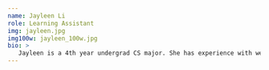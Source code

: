 ```yaml
---
name: Jayleen Li
role: Learning Assistant
img: jayleen.jpg
img100w: jayleen_100w.jpg
bio: >
   Jayleen is a 4th year undergrad CS major. She has experience with web development, Android, networking and cloud security from doing internships and way too many hackathons. Outside of CS, she enjoys making 3D art, 3D printing, kpop and video games.
---
```

